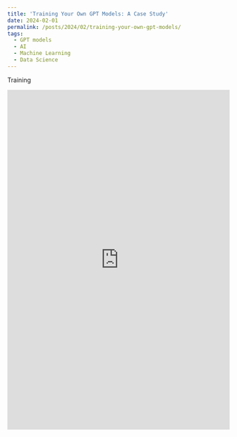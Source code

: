 ```yaml
---
title: 'Training Your Own GPT Models: A Case Study'
date: 2024-02-01
permalink: /posts/2024/02/training-your-own-gpt-models/
tags:
  - GPT models
  - AI
  - Machine Learning
  - Data Science
---
```


Training 

<iframe src="https://www.linkedin.com/embed/feed/update/urn:li:ugcPost:7174210669985103872" height="770" width="504" frameborder="0" allowfullscreen="" title="Embedded post"></iframe>